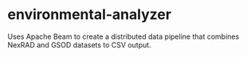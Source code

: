 # environmental-analyzer
Uses Apache Beam to create a distributed data pipeline that combines NexRAD and GSOD datasets to CSV output.
